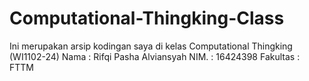 # Computational-Thingking-Class
Ini merupakan arsip kodingan saya di kelas Computational Thingking (WI1102-24)
Nama     : Rifqi Pasha Alviansyah
NIM.     : 16424398
Fakultas : FTTM

